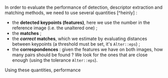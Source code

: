 In order to evaluate the performance of detection, descriptor extraction and matching methods, we need to use several quantities [^heinly] :

- the **detected keypoints (features)**, here we use the number in the reference image (i.e. the unaltered one) ;
- the **matches** ;
- the ***correct* matches**, which we estimate by evaluating distances between keypoints (a threshold must be set, it's `Alter::eps`) ;
- the **correspondences** : given the features we have on both images, how many pairs should be found ? We look for the ones that are close enough (using the tolerance `Alter::eps`).

Using these quantities, performance